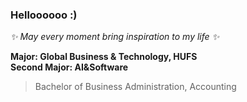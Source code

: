 ### Helloooooo :)

*✨ May every moment bring inspiration to my life ✨* <br>

<!--
**InKyungWoo/InKyungWoo** is a ✨ _special_ ✨ repository because its `README.md` (this file) appears on your GitHub profile.

Here are some ideas to get you started:

- 🔭 I’m currently working on ...
- 🌱 I’m currently learning ...
- 👯 I’m looking to collaborate on ...
- 🤔 I’m looking for help with ...
- 💬 Ask me about ...
- 📫 How to reach me: ...
- 😄 Pronouns: ...
- ⚡ Fun fact: ...
-->


**Major: Global Business & Technology, HUFS <br> Second Major: AI&Software** <br>

> Bachelor of Business Administration, Accounting


